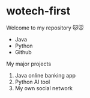 # wotech-first

Welcome to my repository 🐱🐭

- Java
- Python
- Github


My major projects
1. Java online banking app
2. Python AI tool
3. My own social network
